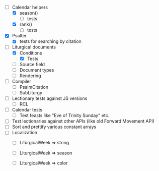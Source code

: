 - [ ] Calendar helpers
  - [x] season()
    - [ ] tests
  - [x] rank()
    - [ ] tests
- [x] Psalter
  - [x] tests for searching by citation
- [ ] Liturgical documents
  - [x] Conditions
    - [x] Tests
  - [ ] Source field
  - [ ] Document types
  - [ ] Rendering
- [ ] Compiler
  - [ ] PsalmCitation
  - [ ] SubLiturgy
- [ ] Lectionary tests against JS versions
  - [ ] RCL
- [ ] Calendar tests
  - [ ] Test feasts like "Eve of Trinity Sunday" etc.
- [ ] Test lectionaries against other APIs (like old Forward Movement API)
- [ ] Sort and prettify various constant arrays
- [ ] Localization
  - [ ] LiturgicalWeek => string
  - [ ] LiturgicalWeek => season
  - [ ] LiturgicalWeek => color

